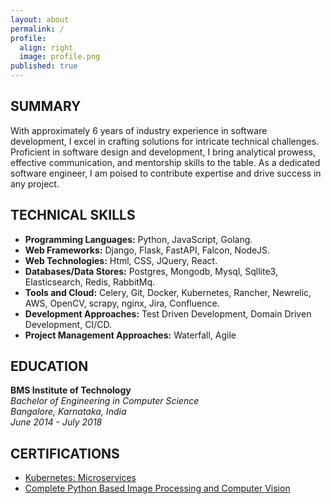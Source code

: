 ```yaml
---
layout: about
permalink: /
profile:
  align: right
  image: profile.png
published: true
---
```

## SUMMARY
With approximately 6 years of industry experience in software development, I excel in crafting solutions for intricate technical challenges. Proficient in software design and development, I bring analytical prowess, effective communication, and mentorship skills to the table. As a dedicated software engineer, I am poised to contribute expertise and drive success in any project.

## TECHNICAL SKILLS
- **Programming Languages:** Python, JavaScript, Golang.
- **Web Frameworks:** Django, Flask, FastAPI, Falcon, NodeJS.
- **Web Technologies:** Html, CSS, JQuery, React.
- **Databases/Data Stores:** Postgres, Mongodb, Mysql, Sqllite3, Elasticsearch, Redis, RabbitMq.
- **Tools and Cloud:** Celery, Git, Docker, Kubernetes, Rancher, Newrelic, AWS, OpenCV, scrapy, nginx, Jira, Confluence.
- **Development Approaches:** Test Driven Development, Domain Driven Development, CI/CD.
- **Project Management Approaches:** Waterfall, Agile

## EDUCATION
**BMS Institute of Technology**\
_Bachelor of Engineering in Computer Science_\
_Bangalore, Karnataka, India_\
_June 2014 - July 2018_

## CERTIFICATIONS
- [Kubernetes: Microservices](https://www.linkedin.com/learning/certificates/27ff6699bdaf568244e0dd16f8bd214cf5cfea6486698c104f0190a6937bbe0b)
- [Complete Python Based Image Processing and Computer Vision](https://www.udemy.com/certificate/UC-8aa8202a-be2e-4832-bcf7-e9da3d2d0c92/)